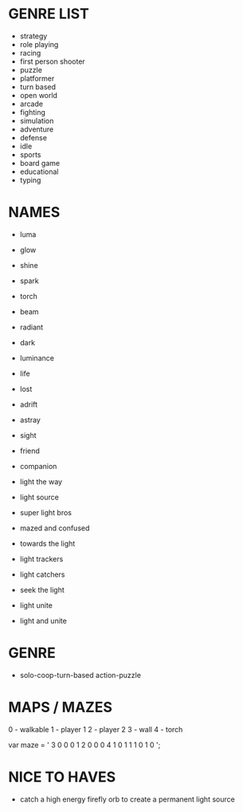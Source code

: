 # GENRE LIST

- strategy
- role playing
- racing
- first person shooter
- puzzle
- platformer
- turn based
- open world
- arcade
- fighting
- simulation
- adventure
- defense
- idle
- sports
- board game
- educational
- typing

# NAMES

- luma
- glow
- shine
- spark
- torch
- beam
- radiant
- dark
- luminance

- life

- lost
- adrift
- astray

- sight

- friend
- companion

- light the way
- light source
- super light bros
- mazed and confused
- towards the light
- light trackers
- light catchers
- seek the light
- light unite
- light and unite

# GENRE

- solo-coop-turn-based action-puzzle

# MAPS / MAZES

0 - walkable
1 - player 1
2 - player 2
3 - wall
4 - torch

var maze = '
3 0 0 0 1 2
0 0 0 4 1 0
1 1 1 0 1 0
';

# NICE TO HAVES
- catch a high energy firefly orb to create a permanent light source
